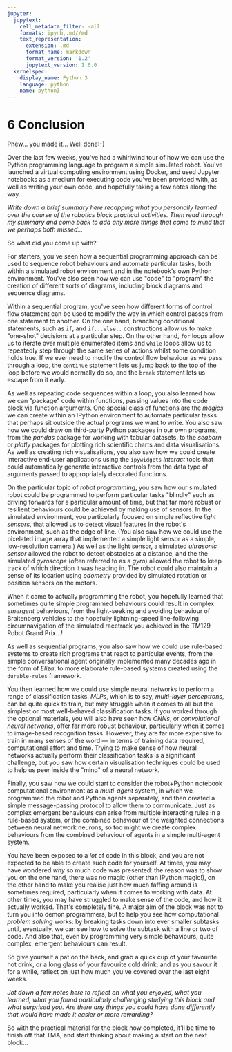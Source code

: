 ```yaml
---
jupyter:
  jupytext:
    cell_metadata_filter: -all
    formats: ipynb,.md//md
    text_representation:
      extension: .md
      format_name: markdown
      format_version: '1.2'
      jupytext_version: 1.6.0
  kernelspec:
    display_name: Python 3
    language: python
    name: python3
---
```


# 6 Conclusion

Phew... you made it... Well done:-)

Over the last few weeks, you've had a whirlwind tour of how we can use the Python programming language to program a simple simulated robot. You've launched a virtual computing environment using Docker, and used Jupyter notebooks as a medium for executing code you've been provided with, as well as writing your own code, and hopefully taking a few notes along the way.


*Write down a brief summary here recapping what you personally learned over the course of the robotics block practical activities. Then read through my summary and come back to add any more things that come to mind that we perhaps both missed...*


So what did you come up with?

For starters, you've seen how a sequential programming approach can be used to sequence robot behaviours and automate particular tasks, both within a simulated robot environment and in the notebook's own Python environment. You've also seen how we can use "code" to "program" the creation of different sorts of diagrams, including block diagrams and sequence diagrams.

Within a sequential program, you've seen how different forms of control flow statement can be used to modify the way in which control passes from one statement to another. On the one hand, branching conditional statements, such as `if`, and `if...else..` constructions allow us to make "one-shot" decisions at a particular step. On the other hand, `for` loops allow us to iterate over multiple enumerated items and `while` loops allow us to repeatedly step through the same series of actions whilst some condition holds true. If we ever need to modify the control flow behaviour as we pass through a loop, the `continue` statement lets us jump back to the top of the loop before we would normally do so, and the `break` statement lets us escape from it early.

As well as repeating code sequences within a loop, you also learned how we can "package" code within functions, passing values into the code block via function arguments. One special class of functions are the *magics* we can create within an IPython environment to automate particular tasks that perhaps sit outside the actual programs we want to write. You also saw how we could draw on third-party Python packages in our own programs, from the *pandas* package for working with tabular datasets, to the *seaborn* or *plotly* packages for plotting rich scientific charts and data visualisations. As well as creating rich visualisations, you also saw how we could create interactive end-user applications using the `ipywidgets` *interact* tools that could automatically generate interactive controls from the data type of arguments passed to appropriately decorated functions.

On the particular topic of *robot programming*, you saw how our simulated robot could be programmed to perform particular tasks "blindly" such as driving forwards for a particular amount of time, but that far more robust or resilient behaviours could be achieved by making use of sensors. In the simulated environment, you particularly focused on simple reflective *light sensors*, that allowed us to detect visual features in the robot's environment, such as the edge of line. (You also saw how we could use the pixelated image array that implemented a simple light sensor as a simple, low-resolution camera.) As well as the light sensor, a simulated *ultrasonic sensor* allowed the robot to detect obstacles at a distance, and the the simulated *gyroscope* (often referred to as a *gyro*) allowed the robot to keep track of which direction it was heading in. The robot could also maintain a sense of its location using *odometry* provided by simulated rotation or position sensors on the motors.

When it came to actually programming the robot, you hopefully learned that sometimes quite simple programmed behaviours could result in complex *emergent* behaviours, from the light-seeking and avoiding behaviour of Braitenberg vehicles to the hopefully lightning-speed line-following circumnavigation of the simulated racetrack you achieved in the TM129 Robot Grand Prix...!

As well as sequential programs, you also saw how we could use rule-based systems to create rich programs that react to particular events, from the simple conversational agent originally implemented many decades ago in the form of *Eliza*, to more elaborate rule-based systems created using the `durable-rules` framework.

You then learned how we could use simple neural networks to perform a range of classification tasks. *MLPs*, which is to say, *multi-layer perceptrons*, can be quite quick to train, but may struggle when it comes to all but the simplest or most well-behaved classification tasks. If you worked through the optional materials, you will also have seen how *CNNs*, or *convolutional neural networks*, offer far more robust behaviour, particularly when it comes to image-based recognition tasks. However, they are far more expensive to train in many senses of the word — in terms of training data required, computational effort and time. Trying to make sense of how neural networks actually perform their classification tasks is a significant challenge, but you saw how certain visualisation techniques could be used to help us peer inside the "mind" of a neural network.

Finally, you saw how we could start to consider the robot+Python notebook computational environment as a *multi-agent* system, in which we programmed the robot and Python agents separately, and then created a simple message-passing protocol to allow them to communicate. Just as complex emergent behaviours can arise from multiple interacting rules in a rule-based system, or the combined behaviour of the weighted connections between neural network neurons, so too might we create complex behaviours from the combined behaviour of agents in a simple multi-agent system.

You have been exposed to a *lot* of code in this block, and you are not expected to be able to create such code for yourself. At times, you may have wondered *why* so much code was presented: the reason was to show you on the one hand, there was no magic (other than IPython magic!), on the other hand to make you realise just how much faffing around is sometimes required, particularly when it comes to working with data. At other times, you may have struggled to make sense of the code, and how it actually worked. That's completely fine. A major aim of the block was not to turn you into demon programmers, but to help you see how computational *problem solving* works: by breaking tasks down into ever smaller subtasks until, eventually, we can see how to solve the subtask with a line or two of code. And also that, even by programming very simple behaviours, quite complex, emergent behaviours can result.

So give yourself a pat on the back, and grab a quick cup of your favourite hot drink, or a long glass of your favourite cold drink; and as you savour it for a while, reflect on just how much you've covered over the last eight weeks.


*Jot down a few notes here to reflect on what you enjoyed, what you learned, what you found particularly challenging studying this block and what surprised you. Are there any things you could have done differently that would have made it easier or more rewarding?*


So with the practical material for the block now completed, it'll be time to finish off that TMA, and start thinking about making a start on the next block...
